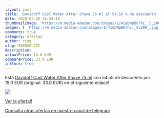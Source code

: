 ```yaml
---
layout: post
title: 'Davidoff Cool Water After Shave 75 ml al 54.55 % de descuento'
date: 2020-03-26 11:54:19
thumbnailImage: 'https://m.media-amazon.com/images/I/41qDNpB67hL._SL200_.jpg'
images: [ 'https://m.media-amazon.com/images/I/41qDNpB67hL._SL200_.jpg' ]
comments: true
category: ofertas
author: ring
slug: B000VOLCZC
description:
actualPrice: 15.0 EUR
comparePrice: 33.0 EUR
inStock: true
---
```


Está [Davidoff Cool Water After Shave 75 ml](https://www.amazon.com/dp/B000VOLCZC/?tag=redken08-20) con 54.55 de descuento por 15.0 EUR (original: 33.0 EUR) en el siguiente enlace!

[![](https://m.media-amazon.com/images/I/41qDNpB67hL._SL200_.jpg)](https://www.amazon.com/dp/B000VOLCZC/?tag=redken08-20)

[Ver la oferta!!](https://www.amazon.com/dp/B000VOLCZC/?tag=redken08-20)

[Consulta otras ofertas en nuestro canal de telegram](https://t.me/s/ofertas25)
